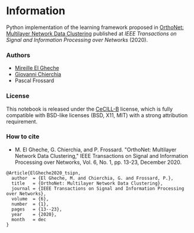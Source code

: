 # Information

Python implementation of the learning framework proposed in [OrthoNet: Multilayer Network Data Clustering](https://arxiv.org/abs/1811.00821) published at *IEEE Transactions on Signal and Information Processing over Networks* (2020).

### Authors

- [Mireille El Gheche](http://www-syscom.univ-mlv.fr/~elgheche/)
- [Giovanni Chierchia](https://perso.esiee.fr/~chierchg/)
- Pascal Frossard

### License

This notebook is released under the [CeCILL-B](https://spdx.org/licenses/CECILL-B.html) license, which is fully compatible with BSD-like licenses (BSD, X11, MIT) with a strong attribution requirement.

### How to cite

- M. El Gheche, G. Chierchia, and P. Frossard. "OrthoNet: Multilayer Network Data Clustering," IEEE Transactions on Signal and Information Processing over Networks, Vol. 6, No. 1, pp. 13-23, December 2020.

```
@Article{ElGheche2020_tsipn,
  author  = {El Gheche, M. and Chierchia, G. and Frossard, P.},
  title   = {OrthoNet: Multilayer Network Data Clustering},
  journal = {IEEE Transactions on Signal and Information Processing over Networks},
  volume  = {6},
  number  = {1},
  pages   = {13--23},
  year    = {2020},
  month   = dec
}
```

